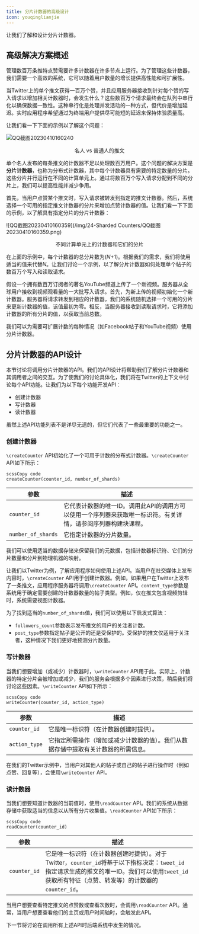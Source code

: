 ```yaml
---
title: 分片计数器的高级设计
icon: youqinglianjie
---
```



让我们了解和设计分片计数器。

## 高级解决方案概述

管理数百万条推特点赞需要许多计数器在许多节点上运行。为了管理这些计数器，我们需要一个高效的系统，它可以随着用户数量的增长提供高性能和可扩展性。

当Twitter上的单个推文获得一百万个赞，并且应用服务器接收到针对每个赞的写入请求以增加相关计数器时，会发生什么？这些数百万个请求最终会在队列中串行化以确保数据一致性。这种串行化是处理并发活动的一种方式，但代价是增加延迟。实时应用程序希望通过为终端用户提供尽可能短的延迟来保持体验质量高。

让我们看一下下面的示例以了解这个问题：

![QQ截图20230410160240](/img/24-Sharded%20Counters/QQ%E6%88%AA%E5%9B%BE20230410160240.png)

<center>名人 vs 普通人的推文</center>

单个名人发布的每条推文的计数器不足以处理数百万用户。这个问题的解决方案是 **分片计数器**，也称为分布式计数器，其中每个计数器具有需要的特定数量的分片。这些分片并行运行在不同的计算单元上。通过将数百万个写入请求分配到不同的分片上，我们可以提高性能并减少争用。

首先，当用户点赞某个推文时，写入请求被转发到指定的推文计数器。然后，系统选择一个可用的指定推文计数器的分片来增加点赞计数器的值。让我们看一下下面的示例，以了解具有指定分片的分片计数器：

![QQ截图20230410160359](/img/24-Sharded Counters/QQ截图20230410160359.png)

<center>不同计算单元上的计数器和它们的分片</center>

在上面的示例中，每个计数器的总分片数为(*N*+1)。根据我们的需求，我们将使用适当的值来代替*N*。让我们讨论一个示例，以了解分片计数器如何处理单个帖子的数百万个写入和读取请求。

假设一个拥有数百万订阅者的著名YouTube频道上传了一个新视频。服务器从全球用户接收到视频观看量的一大批写入请求。首先，为新上传的视频初始化一个新计数器。服务器将请求转发到相应的计数器，我们的系统随机选择一个可用的分片来更新计数器的值，该值最初为零。相反，当服务器接收到读取请求时，它将添加计数器的所有分片的值，以获取当前总数。

我们可以为需要可扩展计数的每种情况（如Facebook帖子和YouTube视频）使用分片计数器。

## 分片计数器的API设计

本节讨论将调用分片计数器的API。我们的API设计将帮助我们了解分片计数器和其调用者之间的交互。为了使我们的讨论具体化，我们将在Twitter的上下文中讨论每个API功能。让我们为以下每个功能开发API：

- 创建计数器
- 写计数器
- 读计数器

虽然上述API功能列表不是详尽无遗的，但它们代表了一些最重要的功能之一。

### 创建计数器

`\createCounter` API初始化了一个可用于计数的分布式计数器。`\createCounter` API如下所示：

```
scssCopy code
createCounter(counter_id, number_of_shards)
```

| **参数**           | **描述**                                                     |
| ------------------ | ------------------------------------------------------------ |
| `counter_id`       | 它代表计数器的唯一ID。调用此API的调用方可以使用一个序列器来获取唯一标识符。有关详情，请参阅序列器构建块课程。 |
| `number_of_shards` | 它指定计数器的分片数量。                                     |

我们可以使用适当的数据存储来保留我们的元数据，包括计数器标识符、它们的分片数量和分片到物理机器的映射。

让我们以Twitter为例，了解应用程序如何使用上述API。当用户在社交媒体上发布内容时，`\createCounter` API用于创建计数器。例如，如果用户在Twitter上发布了一条推文，应用程序服务器将调用`\createCounter` API。`content_type`参数是系统用于确定需要创建的计数器数量的帖子类型。例如，仅在推文包含视频剪辑时，系统需要视图计数器。

为了找到适当的`number_of_shards`值，我们可以使用以下启发式算法：

- `followers_count`参数表示发布推文的用户的关注者计数。
- `post_type`参数指定帖子是公开的还是受保护的。受保护的推文仅适用于关注者，这种情况下我们更好地预测分片数量。

### 写计数器

当我们想要增加（或减少）计数器时，`\writeCounter` API用于此。实际上，计数器的特定分片会被增加或减少，我们的服务会根据多个因素进行决策，稍后我们将讨论这些因素。`\writeCounter` API如下所示：

```
scssCopy code
writeCounter(counter_id, action_type)
```

| **参数**      | **描述**                                                     |
| ------------- | ------------------------------------------------------------ |
| `counter_id`  | 它是唯一标识符（在计数器创建时提供）。                       |
| `action_type` | 它指定所需操作（增加或减少计数器的值）。我们从数据存储中提取有关计数器的所需信息。 |

在我们的Twitter示例中，当用户对其他人的帖子或自己的帖子进行操作时（例如点赞、回复等），会使用`\writeCounter` API。

### 读计数器

当我们想要知道计数器的当前值时，使用`\readCounter` API。我们的系统从数据存储中获取适当的信息以从所有分片收集值。`\readCounter` API如下所示：

```
scssCopy code
readCounter(counter_id)
```

| **参数**     | **描述**                                                     |
| ------------ | ------------------------------------------------------------ |
| `counter_id` | 它是唯一标识符（在计数器创建时提供）。对于Twitter，`counter_id`将基于以下指标决定：`tweet_id`指定请求生成的推文的唯一ID。我们可以使用`tweet_id`获取所有特征（点赞、转发等）的计数器的`counter_id`。 |

当用户想要查看特定推文的点赞数或查看次数时，会调用`\readCounter` API。通常，当用户想要查看他们的主页或用户时间轴时，会触发此API。

下一节将讨论在调用所有上述API时后端系统中发生的情况。